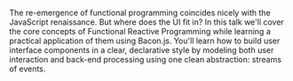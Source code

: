 The re-emergence of functional programming coincides nicely with the JavaScript renaissance. But where does the UI fit in? In this talk we'll cover the core concepts of Functional Reactive Programming while learning a practical application of them using Bacon.js. You'll learn how to build user interface components in a clear, declarative style by modeling both user interaction and back-end processing using one clean abstraction: streams of events.
